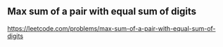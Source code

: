 ## Max sum of a pair with equal sum of digits
https://leetcode.com/problems/max-sum-of-a-pair-with-equal-sum-of-digits

